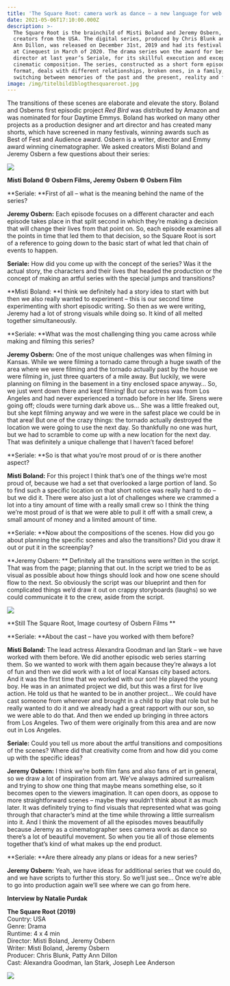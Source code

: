 ```yaml
---
title: 'The Square Root: camera work as dance – a new language for web series'
date: 2021-05-06T17:10:00.000Z
description: >-
  The Square Root is the brainchild of Misti Boland and Jeremy Osbern, two
  creators from the USA. The digital series, produced by Chris Blunk and Patty
  Ann Dillon, was released on December 31st, 2019 and had its festival premiere
  at Cinequest in March of 2020. The drama series won the award for best
  director at last year’s Seriale, for its skillful execution and exceptional
  cinematic composition. The series, constructed as a short form episodic
  format, deals with different relationships, broken ones, in a family,
  switching between memories of the past and the present, reality and fantasy. 
image: /img/titelbild1blogthesquareroot.jpg
---
```

The transitions of these scenes are elaborate and elevate the story. Boland and Osberns first episodic project _Red Bird_ was distributed by Amazon and was nominated for four Daytime Emmys. Boland has worked on many other projects as a production designer and art director and has created many shorts, which have screened in many festivals, winning awards such as Best of Fest and Audience award. Osbern is a writer, director and Emmy award winning cinematographer. We asked creators Misti Boland and Jeremy Osbern a few questions about their series: 

![](/img/bild2blogthesquarerootjeremymisti.jpg)

**Misti Boland © Osbern Films,		Jeremy Osbern © Osbern Film**

**Seriale: **First of all – what is the meaning behind the name of the series?

**Jeremy Osbern:** Each episode focuses on a different character and each episode takes place in that split second in which they’re making a decision that will change their lives from that point on. So, each episode examines all the points in time that led them to that decision, so the Square Root is sort of a reference to going down to the basic start of what led that chain of events to happen.

**Seriale:** How did you come up with the concept of the series? Was it the actual story, the characters and their lives that headed the production or the concept of making an artful series with the special jumps and transitions?

**Misti Boland: **I think we definitely had a story idea to start with but then we also really wanted to experiment – this is our second time experimenting with short episodic writing. So then as we were writing, Jeremy had a lot of strong visuals while doing so. It kind of all melted together simultaneously. 

**Seriale: **What was the most challenging thing you came across while making and filming this series?

**Jeremy Osbern:**  One of the most unique challenges was when filming in Kansas. While we were filming a tornado came through a huge swath of the area where we were filming and the tornado actually past by the house we were filming in, just three quarters of a mile away. But luckily, we were planning on filming in the basement in a tiny enclosed space anyway… So, we just went down there and kept filming! But our actress was from Los Angeles and had never experienced a tornado before in her life. Sirens were going off; clouds were turning dark above us… She was a little freaked out, but she kept filming anyway and we were in the safest place we could be in that area! But one of the crazy things: the tornado actually destroyed the location we were going to use the next day. So thankfully no one was hurt, but we had to scramble to come up with a new location for the next day. That was definitely a unique challenge that I haven’t faced before!

**Seriale: **So is that what you’re most proud of or is there another aspect?

**Misti Boland:** For this project I think that’s one of the things we’re most proud of, because we had a set that overlooked a large portion of land. So to find such a specific location on that short notice was really hard to do – but we did it. There were also just a lot of challenges where we crammed a lot into a tiny amount of time with a really small crew so I think the thing we’re most proud of is that we were able to pull it off with a small crew, a small amount of money and a limited amount of time.

**Seriale: **Now about the compositions of the scenes. How did you go about planning the specific scenes and also the transitions? Did you draw it out or put it in the screenplay?

**Jeremy Osbern: ** Definitely all the transitions were written in the script. That was from the page; planning that out. In the script we tried to be as visual as possible about how things should look and how one scene should flow to the next. So obviously the script was our blueprint and then for complicated things we’d draw it out on crappy storyboards (laughs) so we could communicate it to the crew, aside from the script. 

![](/img/bild3blogthesquarerootjeremyosbernstill.jpg)

**Still The Square Root, Image courtesy of Osbern Films **

**Seriale: **About the cast – have you worked with them before?

**Misti Boland:** The lead actress Alexandra Goodman and Ian Stark – we have worked with them before. We did another episodic web series starring them. So we wanted to work with them again because they’re always a lot of fun and then we did work with a lot of local Kansas city based actors. And it was the first time that we worked with our son! He played the young boy. He was in an animated project we did, but this was a first for live action. He told us that he wanted to be in another project... We could have cast someone from wherever and brought in a child to play that role but he really wanted to do it and we already had a great rapport with our son, so we were able to do that. And then we ended up bringing in three actors from Los Angeles. Two of them were originally from this area and are now out in Los Angeles. 

**Seriale:** Could you tell us more about the artful transitions and compositions of the scenes? Where did that creativity come from and how did you come up with the specific ideas?

**Jeremy Osbern:** I think we’re both film fans and also fans of art in general, so we draw a lot of inspiration from art. We’ve always admired surrealism and trying to show one thing that maybe means something else, so it becomes open to the viewers imagination. It can open doors, as oppose to more straightforward scenes – maybe they wouldn’t think about it as much later. It was definitely trying to find visuals that represented what was going through that character’s mind at the time while throwing a little surrealism into it. And I think the movement of all the episodes moves beautifully because Jeremy as a cinematographer sees camera work as dance so there’s a lot of beautiful movement. So when you tie all of those elements together that’s kind of what makes up the end product. 

**Seriale: **Are there already any plans or ideas for a new series?

**Jeremy Osbern:** Yeah, we have ideas for additional series that we could do, and we have scripts to further this story. So we’ll just see… Once we’re able to go into production again we’ll see where we can go from here. 

**Interview by Natalie Purdak**

**The Square Root (2019)**\
Country: USA\
Genre: Drama\
Runtime: 4 x 4 min\
Director: Misti Boland, Jeremy Osbern\
Writer: Misti Boland, Jeremy Osbern\
Producer: Chris Blunk, Patty Ann Dillon\
Cast: Alexandra Goodman, Ian Stark, Joseph Lee Anderson

![](/img/bild4blogthesquarerootlogo.jpg)
